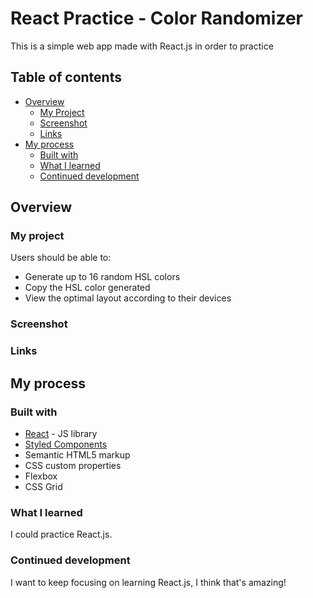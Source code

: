 # React Practice - Color Randomizer

This is a simple web app made with React.js in order to practice

## Table of contents
- [Overview](#overview)
  - [My Project](#my-project)
  - [Screenshot](#screenshot)
  - [Links](#links)
- [My process](#my-process)
  - [Built with](#built-with)
  - [What I learned](#what-i-learned)
  - [Continued development](#continued-development)

## Overview

### My project

Users should be able to:

- Generate up to 16 random HSL colors
- Copy the HSL color generated
- View the optimal layout according to their devices

### Screenshot


### Links

## My process

### Built with

- [React](https://reactjs.org/) - JS library
- [Styled Components](https://styled-components.com/) 
- Semantic HTML5 markup
- CSS custom properties
- Flexbox
- CSS Grid

### What I learned

I could practice React.js.


### Continued development

I want to keep focusing on learning React.js, I  think that's amazing!
